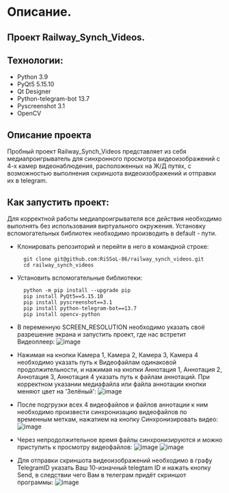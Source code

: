 # Описание.

## Проект Railway_Synch_Videos.

## Технологии:

* Python 3.9
* PyQt5 5.15.10
* Qt Designer
* Python-telegram-bot 13.7
* Pyscreenshot 3.1
* OpenCV
  
## Описание проекта

Пробный проект Railway_Synch_Videos представляет из себя медиапроигрыватель для синхронного просмотра видеоизображений с 4-х камер видеонаблюдения, расположенных на Ж/Д путях,
с возможностью выполнения скриншота видеоизображений и отправки их в telegram.

## Как запустить проект:

Для корректной работы медиапроигрывателя все действия необходимо выполнять без использования виртуального окружения.
Установку вспомогательных библиотек необходимо производить в default - пути.

* Клонировать репозиторий и перейти в него в командной строке:

        git clone git@github.com:RiSSoL-86/railway_synch_videos.git
        cd railway_synch_videos

* Установить вспомогательные библиотеки:

        python -m pip install --upgrade pip
        pip install PyQt5==5.15.10
        pip install pyscreenshot==3.1
        pip install python-telegram-bot==13.7
        pip install opencv-python

* В переменную SCREEN_RESOLUTION необходимо указать своё разрешение экрана и запустить проект, где нас встретит Видеоплеер:
![image](https://github.com/RiSSoL-86/railway_synch_videos/assets/110422516/aeaf9f33-01bb-4d71-a0fb-9b15adba609d)

* Нажимая на кнопки Камера 1, Камера 2, Камера 3, Камера 4 необходимо указать путь к Видеофайлам одинаковой продолжительности,
и нажимая на кнопки Аннотация 1, Аннотация 2, Аннотация 3, Аннотация 4 указать путь к файлам аннотаций.
При корректном указании медиафайла или файла аннотации кнопки меняют цвет на 'Зелёный':
![image](https://github.com/RiSSoL-86/railway_synch_videos/assets/110422516/3aa62af3-d101-4f15-b73d-0355b84914db)

* После подгрузки всех 4 видеофайлов и файлов аннотации к ним необходимо произвести синхронизацию видеофайлов по временным меткам,
нажатием на кнопку Синхронизировать видео:
![image](https://github.com/RiSSoL-86/railway_synch_videos/assets/110422516/d5d7313f-2c8c-4958-8a7b-d2bbbe4b51f1)

* Через непродолжительное время файлы синхронизируются и можно приступить к просмотру видеофайлов:
![image](https://github.com/RiSSoL-86/railway_synch_videos/assets/110422516/cee7abcc-e9d6-45da-aac4-84a6dc7be397)
![image](https://github.com/RiSSoL-86/railway_synch_videos/assets/110422516/7d65d540-2651-4ee7-988f-d9b49cb3b067)

* Для отправки скриншота видеоизображений необходимо в графу TelegramID указать Ваш 10-изначный telegtam ID и нажать кнопку Send,
в следствии чего Вам в телеграм придёт скриншот программы:
![image](https://github.com/RiSSoL-86/railway_synch_videos/assets/110422516/dc92bcc1-adda-4777-9ef8-fae084ab95c0)
  





